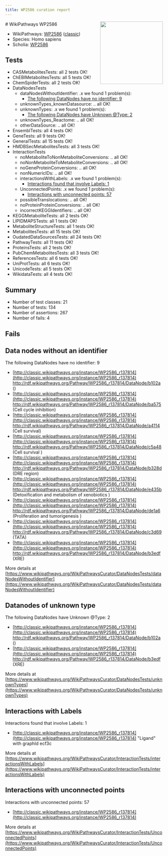 ```yaml
---
title: WP2586 curation report
---
```


<img style="float: right; width: 200px" src="https://upload.wikimedia.org/wikipedia/commons/thumb/8/83/Wplogo_with_text_500.png/640px-Wplogo_with_text_500.png" />
# WikiPathways WP2586

* WikiPathways: [WP2586](https://wikipathways.org/pathways/WP2586) ([classic](https://classic.wikipathways.org/instance/WP2586))
* Species: Homo sapiens
* Scholia: [WP2586](https://scholia.toolforge.org/wikipathways/WP2586)
## Tests
* CASMetabolitesTests: all 2 tests OK!
* ChEBIMetabolitesTests: all 5 tests OK!
* ChemSpiderTests: all 2 tests OK!
* DataNodesTests
    * dataNodesWithoutIdentifier: .x we found 1 problem(s):
        * [The following DataNodes have no identifier: 9](#d2d32fa8)
    * unknownTypes_knownDatasource: .. all OK!
    * unknownTypes: .x we found 1 problem(s):
        * [The following DataNodes have Unknown @Type: 2](#839973e0)
    * unknownTypes_Reactome: .. all OK!
    * otherDataSource: .. all OK!
* EnsemblTests: all 4 tests OK!
* GeneTests: all 9 tests OK!
* GeneralTests: all 15 tests OK!
* HMDBSecMetabolitesTests: all 3 tests OK!
* InteractionTests
    * noMetaboliteToNonMetaboliteConversions: .. all OK!
    * noNonMetaboliteToMetaboliteConversions: .. all OK!
    * noGeneProteinConversions: .. all OK!
    * nonNumericIDs: .. all OK!
    * interactionsWithLabels: .x we found 1 problem(s):
        * [Interactions found that involve Labels: 1](#630d2678)
    * UnconnectedPoints: .x we found 1 problem(s):
        * [Interactions with unconnected points: 57](#7f1d40fa)
    * possibleTranslocations: .. all OK!
    * noProteinProteinConversions: .. all OK!
    * incorrectKEGGIdentifiers: .. all OK!
* KEGGMetaboliteTests: all 2 tests OK!
* LIPIDMAPSTests: all 1 tests OK!
* MetaboliteStructureTests: all 1 tests OK!
* MetabolitesTests: all 15 tests OK!
* OudatedDataSourcesTests: all 24 tests OK!
* PathwayTests: all 11 tests OK!
* ProteinsTests: all 2 tests OK!
* PubChemMetabolitesTests: all 3 tests OK!
* ReferencesTests: all 6 tests OK!
* UniProtTests: all 6 tests OK!
* UnicodeTests: all 5 tests OK!
* WikidataTests: all 4 tests OK!


## Summary

* Number of test classes: 21
* Number of tests: 134
* Number of assertions: 267
* Number of fails: 4

## Fails

<a name="d2d32fa8" />

## Data nodes without an identifier

The following DataNodes have no identifier: 9

* [http://classic.wikipathways.org/instance/WP2586_r137814](http://classic.wikipathways.org/instance/WP2586_r137814) http://rdf.wikipathways.org/Pathway/WP2586_r137814/DataNode/b102a ()
* [http://classic.wikipathways.org/instance/WP2586_r137814](http://classic.wikipathways.org/instance/WP2586_r137814) http://rdf.wikipathways.org/Pathway/WP2586_r137814/DataNode/ba575 (Cell cycle inhibition)
* [http://classic.wikipathways.org/instance/WP2586_r137814](http://classic.wikipathways.org/instance/WP2586_r137814) http://rdf.wikipathways.org/Pathway/WP2586_r137814/DataNode/a4114 (Cell survival)
* [http://classic.wikipathways.org/instance/WP2586_r137814](http://classic.wikipathways.org/instance/WP2586_r137814) http://rdf.wikipathways.org/Pathway/WP2586_r137814/DataNode/c5a48 (Cell survival
)
* [http://classic.wikipathways.org/instance/WP2586_r137814](http://classic.wikipathways.org/instance/WP2586_r137814) http://rdf.wikipathways.org/Pathway/WP2586_r137814/DataNode/b328d (DRE region)
* [http://classic.wikipathways.org/instance/WP2586_r137814](http://classic.wikipathways.org/instance/WP2586_r137814) http://rdf.wikipathways.org/Pathway/WP2586_r137814/DataNode/e435b (Detoxification and metabolism of xenobiotics
)
* [http://classic.wikipathways.org/instance/WP2586_r137814](http://classic.wikipathways.org/instance/WP2586_r137814) http://rdf.wikipathways.org/Pathway/WP2586_r137814/DataNode/de1a6 (Proliferation and tumorigenesis )
* [http://classic.wikipathways.org/instance/WP2586_r137814](http://classic.wikipathways.org/instance/WP2586_r137814) http://rdf.wikipathways.org/Pathway/WP2586_r137814/DataNode/c3d69 (TATA)
* [http://classic.wikipathways.org/instance/WP2586_r137814](http://classic.wikipathways.org/instance/WP2586_r137814) http://rdf.wikipathways.org/Pathway/WP2586_r137814/DataNode/b3edf (XRE)


More details at [https://www.wikipathways.org/WikiPathwaysCurator/DataNodesTests/dataNodesWithoutIdentifier](https://www.wikipathways.org/WikiPathwaysCurator/DataNodesTests/dataNodesWithoutIdentifier)

<a name="839973e0" />

## Datanodes of unknown type

The following DataNodes have Unknown @Type: 2

* [http://classic.wikipathways.org/instance/WP2586_r137814](http://classic.wikipathways.org/instance/WP2586_r137814) http://rdf.wikipathways.org/Pathway/WP2586_r137814/DataNode/b102a ()
* [http://classic.wikipathways.org/instance/WP2586_r137814](http://classic.wikipathways.org/instance/WP2586_r137814) http://rdf.wikipathways.org/Pathway/WP2586_r137814/DataNode/b3edf (XRE)


More details at [https://www.wikipathways.org/WikiPathwaysCurator/DataNodesTests/unknownTypes](https://www.wikipathways.org/WikiPathwaysCurator/DataNodesTests/unknownTypes)

<a name="630d2678" />

## Interactions with Labels

Interactions found that involve Labels: 1

* [http://classic.wikipathways.org/instance/WP2586_r137814](http://classic.wikipathways.org/instance/WP2586_r137814) "Ligand" with graphId ecf3c


More details at [https://www.wikipathways.org/WikiPathwaysCurator/InteractionTests/interactionsWithLabels](https://www.wikipathways.org/WikiPathwaysCurator/InteractionTests/interactionsWithLabels)

<a name="7f1d40fa" />

## Interactions with unconnected points

Interactions with unconnected points: 57

* [http://classic.wikipathways.org/instance/WP2586_r137814](http://classic.wikipathways.org/instance/WP2586_r137814)


More details at [https://www.wikipathways.org/WikiPathwaysCurator/InteractionTests/UnconnectedPoints](https://www.wikipathways.org/WikiPathwaysCurator/InteractionTests/UnconnectedPoints)

